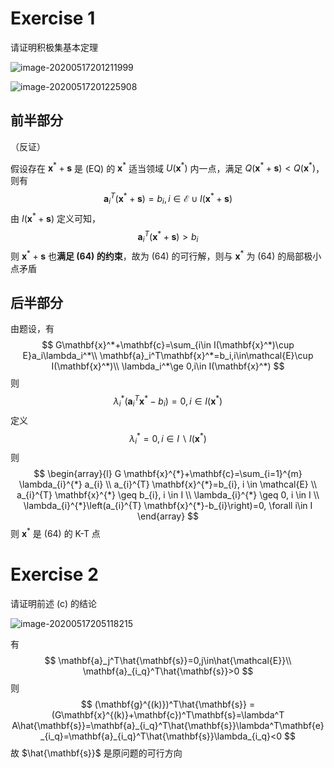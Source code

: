 # Exercise 1

请证明积极集基本定理

![image-20200517201211999](assets/hw2/image-20200517201211999.png)

![image-20200517201225908](assets/hw2/image-20200517201225908.png)

## 前半部分

（反证）

假设存在 $\mathbf{x}^*+\mathbf{s}$ 是 (EQ) 的 $\mathbf{x}^*$ 适当领域 $U(\mathbf{x}^*)$ 内一点，满足 $Q(\mathbf{x}^*+\mathbf{s})<Q(\mathbf{x}^*)$，则有
$$
\mathbf{a}_i^T(\mathbf{x}^*+\mathbf{s})=b_i,i\in\mathcal{E}\cup I(\mathbf{x}^*+\mathbf{s})
$$
由 $I(\mathbf{x}^*+\mathbf{s})$ 定义可知，
$$
\mathbf{a}_i^T(\mathbf{x}^*+\mathbf{s})> b_i
$$
则 $\mathbf{x}^*+\mathbf{s}$ 也**满足 (64) 的约束**，故为 (64) 的可行解，则与 $\mathbf{x}^*$ 为 (64) 的局部极小点矛盾

## 后半部分

由题设，有
$$
G\mathbf{x}^*+\mathbf{c}=\sum_{i\in I(\mathbf{x}^*)\cup E}a_i\lambda_i^*\\
\mathbf{a}_i^T\mathbf{x}^*=b_i,i\in\mathcal{E}\cup I(\mathbf{x}^*)\\
\lambda_i^*\ge 0,i\in I(\mathbf{x}^*)
$$
则
$$
\lambda_i^*(\mathbf{a}_i^T\mathbf{x}^*-b_i)=0,i\in I(\mathbf{x}^*)
$$
定义
$$
\lambda_i^*=0,i\in I\backslash I(\mathbf{x}^*)
$$
则
$$
\begin{array}{l}
G \mathbf{x}^{*}+\mathbf{c}=\sum_{i=1}^{m} \lambda_{i}^{*} a_{i} \\
a_{i}^{T} \mathbf{x}^{*}=b_{i}, i \in \mathcal{E} \\
a_{i}^{T} \mathbf{x}^{*} \geq b_{i}, i \in I \\
\lambda_{i}^{*} \geq 0, i \in I \\
\lambda_{i}^{*}\left(a_{i}^{T} \mathbf{x}^{*}-b_{i}\right)=0, \forall i\in I
\end{array}
$$
则 $\mathbf{x}^*$ 是 (64) 的 K-T 点

# Exercise 2

请证明前述 (c) 的结论

![image-20200517205118215](assets/hw2/image-20200517205118215.png)

有
$$
\mathbf{a}_j^T\hat{\mathbf{s}}=0,j\in\hat{\mathcal{E}}\\
\mathbf{a}_{i_q}^T\hat{\mathbf{s}}>0
$$
则
$$
(\mathbf{g}^{(k)})^T\hat{\mathbf{s}} = (G\mathbf{x}^{(k)}+\mathbf{c})^T\mathbf{s}=\lambda^T A\hat{\mathbf{s}}=\mathbf{a}_{i_q}^T\hat{\mathbf{s}}\lambda^T\mathbf{e}_{i_q}=\mathbf{a}_{i_q}^T\hat{\mathbf{s}}\lambda_{i_q}<0
$$
故 $\hat{\mathbf{s}}$ 是原问题的可行方向

